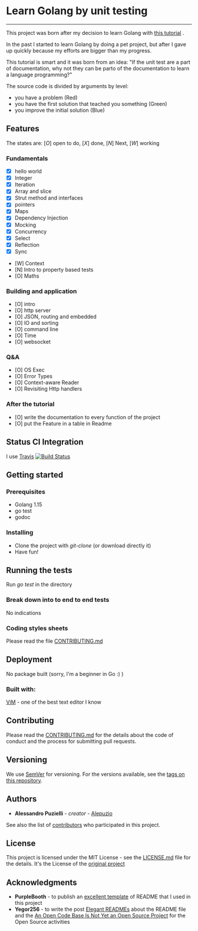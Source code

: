 # Learn Golang by unit testing
--------------------------------------
This project was born after my decision to learn Golang with [this tutorial](https://quii.gitbook.io/learn-go-with-tests/)
.

In the past I started to learn Golang by doing a pet project, but after I gave up quickly because my efforts are bigger than my progress.


This tutorial is smart and it was born from an idea: "If the unit test are a part of documentation, why not they can be parto of the documentation to learn a language programming?"


The source code is divided by arguments by level: 
* you have a problem (Red)
* you have the first solution that teached you something (Green)
* you improve the initial solution (Blue)


## Features
The states are: [*O*] open to do,  [*X*] done, [*N*] Next, [*W*] working


### Fundamentals
* [X] hello world
* [X] Integer
* [X] Iteration
* [X] Array and slice
* [X] Strut method and interfaces
* [X] pointers 
* [X] Maps
* [X] Dependency Injection
* [X] Mocking
* [X] Concurrency
* [X] Select
* [X] Reflection
* [X] Sync
* [W] Context
* [N] Intro to property based tests
* [O] Maths

### Building and application

* [O] intro
* [O] http server
* [O] JSON, routing and embedded
* [O] IO and sorting
* [O] command line 
* [O] Time
* [O] websocket

### Q&A
* [O] OS Exec
* [O] Error Types
* [O] Context-aware Reader
* [O] Revisiting Http handlers

### After the tutorial

* [O]  write the documentation to every function of the project
* [O]  put the Feature in a table in Readme


## Status CI Integration
 
I use [Travis](https://travis-ci.org/)
[![Build Status](https://travis-ci.org/alepuzio/learn-golang-by-unit-testing.svg?branch=master)](https://travis-ci.org/alepuzio/learn-golang-by-unit-testing)


## Getting started

### Prerequisites

* Golang 1.15
* go test
* godoc

### Installing

* Clone the project with *git-clone* (or download directly it)
* Have fun!

## Running the tests

Run *go test* in the directory

### Break down into to end to end tests

No indications

### Coding styles sheets

Please read the file [CONTRIBUTING.md](https://github.com/alepuzio/learn-golang-by-unit-testing/blob/master/CONTRIBUTING.md)

## Deployment
 
No package built (sorry, I'm a beginner in Go :) )
 
### Built with:

 [ViM](http://www.vim.org) - one of the best text editor I know

## Contributing

Please read the [CONTRIBUTING.md](https://github.com/alepuzio/learn-golang-by-unit-testing/blob/master/CONTRIBUTING.md) for the details about the code of conduct and the process for submitting pull requests.

## Versioning

We use [SemVer](http://semver.org/) for versioning. For the versions available, see the [tags on this repository](https://github.com/alepuzio/learn-golang-by-unit-testing/tags). 

## Authors

* **Alessandro Puzielli** - *creator* - [Alepuzio](https://github.com/alepuzio)

See also the list of [contributors](https://github.com/alepuzio/learn-golang-by-unit-testing/contributors) who participated in this project.

## License

This project is licensed under the MIT License - see the [LICENSE.md](https://github.com/quii/learn-go-with-tests/blob/main/LICENSE.md) file for the details. 
It's the License of the [original project](https://github.com/quii/learn-go-with-tests)

## Acknowledgments

* **PurpleBooth** - to publish an [excellent template](https://gist.github.com/PurpleBooth/109311bb0361f32d87a2) of README that I used in this project 
* **Yegor256** - to write the post [Elegant READMEs](https://www.yegor256.com/2019/04/23/elegant-readme.html) about the README file and the [An Open Code Base Is Not Yet an Open Source Project](https://www.yegor256.com/2018/05/08/open-source-attributes.html) for the Open Source activities
